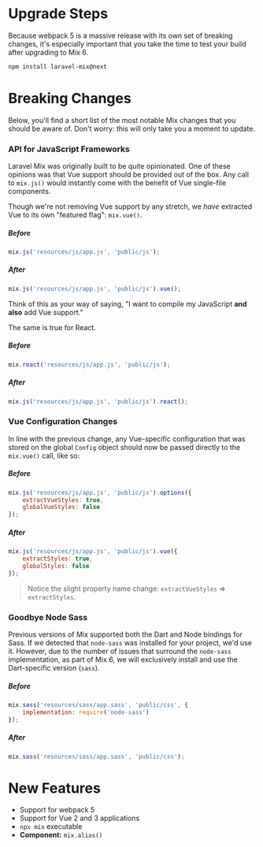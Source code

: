 # Upgrade Steps

Because webpack 5 is a massive release with its own set of breaking changes,
it's especially important that you take the time to test your build after upgrading to Mix 6.

```bash
npm install laravel-mix@next
```

# Breaking Changes

Below, you'll find a short list of the most notable Mix changes that you should be aware of. Don't worry: this will only take you a moment to update.

### API for JavaScript Frameworks

Laravel Mix was originally built to be quite opinionated. One of these opinions was that Vue support should be provided out
of the box. Any call to `mix.js()` would instantly come with the benefit of Vue single-file components.

Though we're not removing Vue support by any stretch, we _have_ extracted Vue to its own "featured flag": `mix.vue()`.

##### Before

```js
mix.js('resources/js/app.js', 'public/js');
```

##### After

```js
mix.js('resources/js/app.js', 'public/js').vue();
```

Think of this as your way of saying, "I want to compile my JavaScript **and also** add Vue support."

The same is true for React.

##### Before

```js
mix.react('resources/js/app.js', 'public/js');
```

##### After

```js
mix.js('resources/js/app.js', 'public/js').react();
```

### Vue Configuration Changes

In line with the previous change, any Vue-specific configuration that was stored on the global `Config` object should now
be passed directly to the `mix.vue()` call, like so:

##### Before

```js
mix.js('resources/js/app.js', 'public/js').options({
    extractVueStyles: true,
    globalVueStyles: false
});
```

##### After

```js
mix.js('resources/js/app.js', 'public/js').vue({
    extractStyles: true,
    globalStyles: false
});
```

> Notice the slight property name change: `extractVueStyles` => `extractStyles`.

### Goodbye Node Sass

Previous versions of Mix supported both the Dart and Node bindings for Sass. If we detected that `node-sass` was installed for your project, we'd use it. However, due to the number of issues that surround the `node-sass` implementation, as part of Mix 6, we
will exclusively install and use the Dart-specific version (`sass`).

##### Before

```js
mix.sass('resources/sass/app.sass', 'public/css', {
    implementation: require('node-sass')
});
```

##### After

```js
mix.sass('resources/sass/app.sass', 'public/css');
```

# New Features

-   Support for webpack 5
-   Support for Vue 2 and 3 applications
-   `npx mix` executable
-   **Component:** `mix.alias()`
